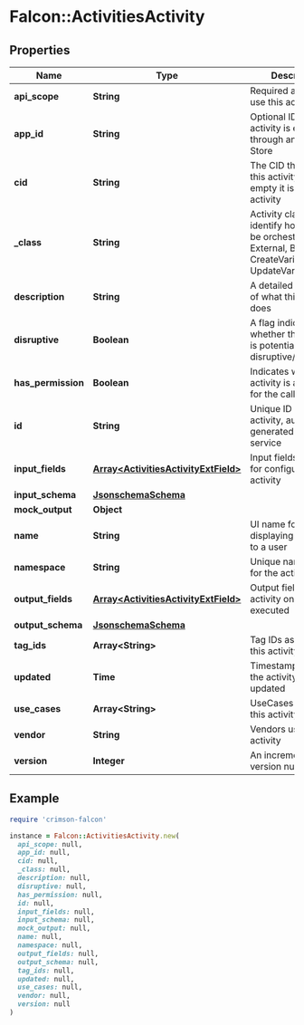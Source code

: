 # Falcon::ActivitiesActivity

## Properties

| Name | Type | Description | Notes |
| ---- | ---- | ----------- | ----- |
| **api_scope** | **String** | Required api scope to use this activity. | [optional] |
| **app_id** | **String** | Optional ID if the activity is exposed through an app from Store | [optional] |
| **cid** | **String** | The CID that owns this activity, if this is empty it is a global activity |  |
| **_class** | **String** | Activity class to identify how it should be orchestrated. E.g. External, Break, CreateVariable and UpdateVariable | [optional] |
| **description** | **String** | A detailed description of what this action does |  |
| **disruptive** | **Boolean** | A flag indicating whether the activity is potentially disruptive/destructive |  |
| **has_permission** | **Boolean** | Indicates whether an activity is available for the caller |  |
| **id** | **String** | Unique ID of the activity, auto-generated by the API service |  |
| **input_fields** | [**Array&lt;ActivitiesActivityExtField&gt;**](ActivitiesActivityExtField.md) | Input fields required for configuring activity | [optional] |
| **input_schema** | [**JsonschemaSchema**](JsonschemaSchema.md) |  | [optional] |
| **mock_output** | **Object** |  | [optional] |
| **name** | **String** | UI name for displaying the activity to a user |  |
| **namespace** | **String** | Unique namespace for the activity. | [optional] |
| **output_fields** | [**Array&lt;ActivitiesActivityExtField&gt;**](ActivitiesActivityExtField.md) | Output fields of the activity once executed | [optional] |
| **output_schema** | [**JsonschemaSchema**](JsonschemaSchema.md) |  | [optional] |
| **tag_ids** | **Array&lt;String&gt;** | Tag IDs assigned to this activity | [optional] |
| **updated** | **Time** | Timestamp of when the activity was last updated | [optional] |
| **use_cases** | **Array&lt;String&gt;** | UseCases used by this activity | [optional] |
| **vendor** | **String** | Vendors used by this activity | [optional] |
| **version** | **Integer** | An incrementing version number | [optional] |

## Example

```ruby
require 'crimson-falcon'

instance = Falcon::ActivitiesActivity.new(
  api_scope: null,
  app_id: null,
  cid: null,
  _class: null,
  description: null,
  disruptive: null,
  has_permission: null,
  id: null,
  input_fields: null,
  input_schema: null,
  mock_output: null,
  name: null,
  namespace: null,
  output_fields: null,
  output_schema: null,
  tag_ids: null,
  updated: null,
  use_cases: null,
  vendor: null,
  version: null
)
```

